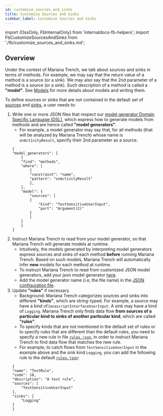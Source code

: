 ```yaml
---
id: customize_sources_and_sinks
title: Customize Sources and Sinks
sidebar_label: Customize Sources and Sinks
---
```


import {OssOnly, FbInternalOnly} from 'internaldocs-fb-helpers';
import FbCustomizeSourcesAndSinks from './fb/customize_sources_and_sinks.md';

## Overview

Under the context of Mariana Trench, we talk about sources and sinks in terms of methods. For example, we may say that the return value of a method is a source (or a sink). We may also say that the 2nd parameter of a method is a source (or a sink). Such description of a method is called a **"model"**. See [Models](./models.md) for more details about models and writing them.

<FbInternalOnly> <FbCustomizeSourcesAndSinks/> </FbInternalOnly>

<OssOnly>

To define sources or sinks that are not contained in the default set of [sources](https://github.com/facebook/mariana-trench/tree/main/configuration/model-generators/sources) and [sinks](https://github.com/facebook/mariana-trench/tree/main/configuration/model-generators/sinks), a user needs to:

1. Write one or more JSON files that respect our [model generator Domain Specific Language (DSL)](./models.md), which express how to generate models from methods and are hence called  **"model generators"**.
    - For example, a model generator may say that, for all methods (that will be analyzed by Mariana Trench) whose name is `onActivityResult`, specify their 2nd parameter as a source.
    ```
    {
    "model_generators": [
        {
        "find": "methods",
        "where": [
            {
            "constraint": "name",
            "pattern": "onActivityResult"
            },
        ],
        "model": {
            "sources": [
            {
                "kind": "TestSensitiveUserInput",
                "port": "Argument(2)"
            }
            ]
        }
        }
    }
    ```
2. Instruct Mariana Trench to read from your model generator, so that Mariana Trench will generate models at runtime.
    - Intuitively, the models generated by interpreting model generators express sources and sinks of each method **before** running Mariana Trench. Based on such models, Mariana Trench will automatically infer **new** models for each method at runtime.
    - To instruct Mariana Trench to read from customized JSON model generators, add your json model generator [here](https://github.com/facebook/mariana-trench/tree/main/configuration/model-generators).
    - Add the model generator name (i.e, the file name) in the [JSON configuration file](https://github.com/facebook/mariana-trench/blob/main/configuration/default_generator_config.json).
3. Update **"rules"** if necessary.
    - Background: Mariana Trench categorizes sources and sinks into different **"kinds"**, which are string-typed. For example, a source may have a kind of`JavascriptInterfaceUserInput`. A sink may have a kind of `Logging`. Mariana Trench only finds data flow **from sources of a particular kind to sinks of another paritcular kind**, which are called **"rules"**.
    - To specify kinds that are not mentioned in the default set of rules or to specify rules that are different than the default rules, you need to specify a new rule in file [`rules.json`](https://github.com/facebook/mariana-trench/blob/main/configuration/rules.json), in order to instruct Mariana Trench to find data flow that matches the new rule.
    - For example, to catch flows from `TestSensitiveUserInput` in the example above and the sink kind `Logging`, you can add the following rule to the default [`rules.json`](https://github.com/facebook/mariana-trench/blob/main/configuration/rules.json):
    ```
    {
    "name": "TestRule",
    "code": 18,
    "description": "A test rule",
    "sources": [
        "TestSensitiveUserInput"
    ],
    "sinks": [
        "Logging"
    ]
    }
    ```

</OssOnly>
